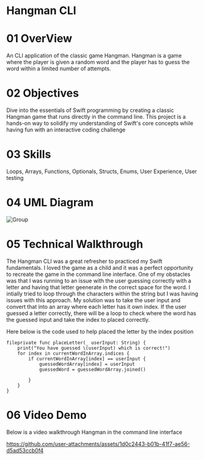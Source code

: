 # Hangman CLI

# 01 OverView
An CLI application of the classic game Hangman. Hangman is a game where the player is given a random word and the player has to guess the word within a limited number of attempts. 

# 02 Objectives 
 Dive into the essentials of Swift programming by creating a classic Hangman game that runs directly in the command line. This project is a hands-on way to solidify my understanding of Swift's core concepts while having fun with an interactive coding challenge

# 03 Skills
Loops, Arrays, Functions, Optionals, Structs, Enums, User Experience, User testing

# 04 UML Diagram

![Group](https://github.com/user-attachments/assets/c259659c-5505-42d1-b930-08e84665dace)

   
# 05 Technical Walkthrough   
The Hangman CLI was a great refresher to practiced my Swift fundamentals. I loved the game as a child and it was a perfect opportunity to recreate the game in the command line interface. One of my obstacles was that I was running to an issue with the user guessing correctly with a letter and having that letter geenerate in the correct space for the word. I intially tried to loop through the characters within the string but I was having issues with this approach. My solution was to take the user input and convert that into an array where each letter has it own index. If the user guessed a letter correctly, there will be a loop to check where the word has the guessed input and take the index to placed correctly. 

Here below is the code used to help placed the letter by the index position
```
fileprivate func placeLetter(_ userInput: String) {
    print("You have guessed \(userInput) which is correct!")
    for index in currentWordInArray.indices {
        if currentWordInArray[index] == userInput {
            guessedWordArray[index] = userInput
            guessedWord = guessedWordArray.joined()
            
        }
    }
}
```
    
    
# 06 Video Demo
Below is a video walkthrough Hangman in the command line interface

https://github.com/user-attachments/assets/1d0c2443-b01b-41f7-ae56-d5ad53ccb0f4






